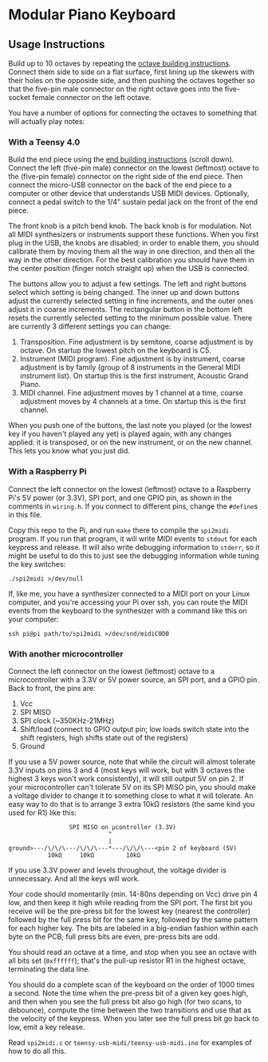 # Modular Piano Keyboard

## Usage Instructions

Build up to 10 octaves by repeating the [octave building instructions](BUILD.md). Connect them side to side on a flat surface, first lining up the skewers with their holes on the opposide side, and then pushing the octaves together so that the five-pin male connector on the right octave goes into the five-socket female connector on the left octave.

You have a number of options for connecting the octaves to something that will actually play notes:

### With a Teensy 4.0

Build the end piece using the [end building instructions](BUILD.md) (scroll down). Connect the left (five-pin male) connector on the lowest (leftmost) octave to the (five-pin female) connector on the right side of the end piece. Then connect the micro-USB connector on the back of the end piece to a computer or other device that understands USB MIDI devices. Optionally, connect a pedal switch to the 1/4" sustain pedal jack on the front of the end piece.

The front knob is a pitch bend knob. The back knob is for modulation. Not all MIDI synthesizers or instruments support these functions. When you first plug in the USB, the knobs are disabled; in order to enable them, you should calibrate them by moving them all the way in one direction, and then all the way in the other direction. For the best calibration you should have them in the center position (finger notch straight up) when the USB is connected.

The buttons allow you to adjust a few settings. The left and right buttons select which setting is being changed. The inner up and down buttons adjust the currently selected setting in fine increments, and the outer ones adjust it in coarse increments. The rectangular button in the bottom left resets the currently selected setting to the minimum possible value. There are currently 3 different settings you can change:

 1. Transposition. Fine adjustment is by semitone, coarse adjustment is by octave. On startup the lowest pitch on the keyboard is C5.
 2. Instrument (MIDI program). Fine adjustment is by instrument, coarse adjustment is by family (group of 8 instruments in the General MIDI instrument list). On startup this is the first instrument, Acoustic Grand Piano.
 3. MIDI channel. Fine adjustment moves by 1 channel at a time, coarse adjustment moves by 4 channels at a time. On startup this is the first channel.

When you push one of the buttons, the last note you played (or the lowest key if you haven't played any yet) is played again, with any changes applied: it is transposed, or on the new instrument, or on the new channel. This lets you know what you just did.

### With a Raspberry Pi

Connect the left connector on the lowest (leftmost) octave to a Raspberry Pi's 5V power (or 3.3V), SPI port, and one GPIO pin, as shown in the comments in `wiring.h`. If you connect to different pins, change the `#define`s in this file.

Copy this repo to the Pi, and run `make` there to compile the `spi2midi` program. If you run that program, it will write MIDI events to `stdout` for each keypress and release. It will also write debugging information to `stderr`, so it might be useful to do this to just see the debugging information while tuning the key switches:

    ./spi2midi >/dev/null

If, like me, you have a synthesizer connected to a MIDI port on your Linux computer, and you're accessing your Pi over ssh, you can route the MIDI events from the keyboard to the synthesizer with a command like this on your computer:

    ssh pi@pi path/to/spi2midi >/dev/snd/midiC0D0

### With another microcontroller

Connect the left connector on the lowest (leftmost) octave to a microcontroller with a 3.3V or 5V power source, an SPI port, and a GPIO pin. Back to front, the pins are:

 1. Vcc
 2. SPI MISO
 3. SPI clock (~350KHz-21MHz)
 4. Shift/load (connect to GPIO output pin; low loads switch state into the shift registers, high shifts state out of the registers)
 5. Ground

If you use a 5V power source, note that while the circuit will almost tolerate 3.3V inputs on pins 3 and 4 (most keys will work, but with 3 octaves the highest 3 keys won't work consistently), it will still output 5V on pin 2. If your microcontroller can't tolerate 5V on its SPI MISO pin, you should make a voltage divider to change it to something close to what it will tolerate. An easy way to do that is to arrange 3 extra 10kΩ resistors (the same kind you used for R1) like this:

                     SPI MISO on μcontroller (3.3V)
                                ^
                                |
    ground>---/\/\/\---/\/\/\---*---/\/\/\---<pin 2 of keyboard (5V)
               10kΩ     10kΩ         10kΩ

If you use 3.3V power and levels throughout, the voltage divider is unnecessary. And all the keys will work.

Your code should momentarily (min. 14-80ns depending on Vcc) drive pin 4 low, and then keep it high while reading from the SPI port. The first bit you receive will be the pre-press bit for the lowest key (nearest the controller) followed by the full press bit for the same key, followed by the same pattern for each higher key. The bits are labeled in a big-endian fashion within each byte on the PCB; full press bits are even, pre-press bits are odd.

You should read an octave at a time, and stop when you see an octave with all bits set (`0xffffff`); that's the pull-up resistor R1 in the highest octave, terminating the data line.

You should do a complete scan of the keyboard on the order of 1000 times a second. Note the time when the pre-press bit of a given key goes high, and then when you see the full press bit also go high (for two scans, to debounce), compute the time between the two transitions and use that as the velocity of the keypress. When you later see the full press bit go back to low, emit a key release.

Read `spi2midi.c` or `teensy-usb-midi/teensy-usb-midi.ino` for examples of how to do all this.
